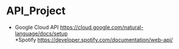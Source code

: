# API_Project
* Google Cloud API
https://cloud.google.com/natural-language/docs/setup  
*Spotify
https://developer.spotify.com/documentation/web-api/



